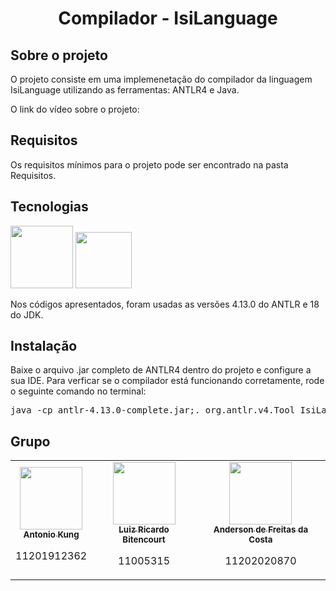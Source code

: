 <h1 align="center"> Compilador - IsiLanguage </h1>

## Sobre o projeto

<p>O projeto consiste em uma implemenetação do compilador da linguagem IsiLanguage utilizando as ferramentas: ANTLR4 e Java.</p>
<p>O link do vídeo sobre o projeto:</p>

## Requisitos

<p>Os requisitos mínimos para o projeto pode ser encontrado na pasta Requisitos.</p>

## Tecnologias

<img src="https://avatars.githubusercontent.com/u/80584?s=200&v=4"  width="100px;"/> <img src="https://static.mundoeducacao.uol.com.br/mundoeducacao/conteudo_legenda/47bb859e52444b02002dfe9e11de8c1e.jpg"  width="90px;"/>

Nos códigos apresentados, foram usadas as versões 4.13.0 do ANTLR e 18 do JDK.

## Instalação

Baixe o arquivo .jar completo de ANTLR4 dentro do projeto e configure a sua IDE. Para verficar se o compilador está funcionando corretamente, rode o seguinte comando no terminal:

<pre>
java -cp antlr-4.13.0-complete.jar;. org.antlr.v4.Tool IsiLang.g4 -package parser -o ./src/parser/ 
</pre>

## Grupo

<table>
  <tr>
    <td align="center">
      <a href="https://github.com/ShaoYi0206">
        <img src="https://github.com/ShaoYi0206.png" width="100px;"/><br>
        <sub>
          <b>Antonio Kung</b>
        </sub>        
      </a>
      <p>11201912362</p>
    </td>
    <td align="center">
      <a href="https://github.com/loowiz">
        <img src="https://luizbitencourt.files.wordpress.com/2023/08/luizb.jpg" width="100px;"/><br>
        <sub>
          <b>Luiz Ricardo Bitencourt</b>
        </sub>        
      </a>
      <p>11005315</p>
    </td>
    <td align="center">
      <a href="https://github.com/andersonFreitas22">
        <img src="https://github.com/andersonFreitas22.png" width="100px;"/><br>
        <sub>
          <b>Anderson de Freitas da Costa</b>
        </sub>        
      </a>
      <p>11202020870</p>
    </td>
  </table>
